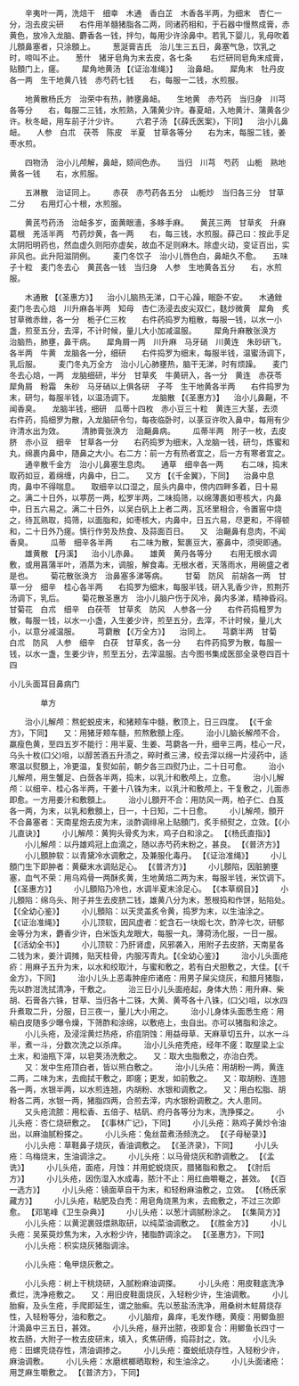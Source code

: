 <!-- { "loadSidebar": true } -->
　　辛夷叶一两，洗焙干　细幸　木通　香白芷　木香各半两，为细末　杏仁一分，泡去皮尖研　　右件用羊髓猪脂各二两，同诸药相和，于石器中慢熬成膏，赤黄色，放冷入龙脑、麝香各一钱，拌匀，每用少许涂鼻中。若乳下婴儿，乳母吹着儿顖鼻塞者，只涂顖上。
　　葱涎膏吉氏　治儿生三五日，鼻塞气急，饮乳之时，啼叫不止。　　葱什　猪牙皂角为末去皮，各七条
　　右烂研同皂角末成膏，贴顖门上，瘥。
　　犀角地黄汤 【《证治准绳》】 　治鼻衄。　　犀角末　牡丹皮各一两　生干地黄八钱　赤芍药七钱　　右，每服一二钱，水煎服。

　　地黄散杨氏方　治荣中有热，肺壅鼻衄。　　生地黄　赤芍药　当归身　川芎各等分　　右，每服二三钱，水煎熟，入蒲黄少许。春夏衄，入地黄汁、蒲黄各少许。秋冬衄，用车前子汁少许。
　　六君子汤 【《薛氏医案》，下同】 　治小儿鼻衄。　　人参　白朮　茯苓　陈皮　半夏　甘草各等分　　右为末，每服二钱，姜枣水煎。

　　四物汤　治小儿颅解，鼻衄，颏间色赤。　　当归　川芎　芍药　山栀　熟地黄各一钱　　右，水煎服。

　　五淋散　治证同上。
　　赤茯　赤芍药各五分　山栀炒　当归各三分　甘草二分　　右用灯心十根，水煎服。

　　黄芪芍药汤　治衄多岁，面黄眼濇，多眵手麻。　　黄芪三两　甘草炙　升麻　葛根　羌活半两　芍药炒黄，各一两　　右，每三钱，水煎服。薛己曰：按此手足太阴阳明药也，然血虚久则阳亦虚矣，故血不足则麻木。除虚火动，变证百出，实非风也。此升阳滋阴例。
　　麦门冬饮子　治小儿唇色白，鼻衄久不愈。　　五味子十粒　麦门冬去心　黄芪各一钱　当归身　人参　生地黄各五分　　右，水煎服。

　　木通散 【《圣惠方》】 　治小儿脑热无涕，口干心躁，眠卧不安。　　木通銼　麦门冬去心焙　川升麻各半两　知母　杏仁汤浸去皮尖双仁，麸炒微黄　犀角　炙甘草微赤銼，各一分　栀子仁三枚　　右件药捣罗为粗散，每服一钱，以水一小盏，煎至五分，去滓，不计时候，量儿大小加减温服。
　　犀角升麻散张涣方　治脑热，肺壅，鼻干病。　　犀角屑一两　川升麻　马牙硝　川黄连　朱砂研飞，各半两　牛黄　龙脑各一分，细研　　右件捣罗为细末，每服半钱，温蜜汤调下，乳后服。
　　麦门冬丸万全方　治小儿心肺壅热，脑干无涕，时有烦躁。　　麦门冬去心焙，一两　龙脑细研，半分　甘草炙　牛黄研入，各一分　黄连　赤茯苓　犀角屑　粉霜　朱砂　马牙硝以上俱各研　子芩　生干地黄各半两　　右件捣罗为末，研匀，每服半钱，以温汤调下。
　　龙脑散 【《圣惠方》】 　治小儿鼻齆，不闻香臭。　　龙脑半钱，细研　瓜蒂十四枚　赤小豆三十粒　黄连三大茎，去须　　右件药，捣细罗为散，入龙脑研令匀，每夜临卧时，以菉豆许吹入鼻中，每用有少许清水出为效。
　　清肺膏张涣方　治齆鼻病。
　　瓜蒂半两　附子一枚，去皮脐　赤小豆　细辛　甘草各一分　　右药捣罗为细末，入龙脑一钱，研匀，炼蜜和丸，绵裹内鼻中，随鼻之大小。右二方：前一方有热者宜之，后一方有寒者宜之。
　　通辛散千金方　治小儿鼻塞生息肉。　　通草　细辛各一两
　　右二味，捣末取药如豆，着绵缠，内鼻中，日二。　　又方 【《千金翼》，下同】 　治鼻中息肉，鼻中不得喘息。　　取细辛以口湿之，屈头内鼻中，傍内四畔多着，日十易之。满二十日外，以葶苈一两，松罗半两，二味捣筛，以绵薄裹如枣核大，内鼻中，日五六易之。满二十日外，以吴白矾上上者二两，瓦坯里相合，令置窑中烧之，待瓦熟取，捣筛，以面脂和，如枣核大，内鼻中，日五六易，尽更和，不得顿和，二十日外乃瘥。慎行作劳及热食、及蒜面百日。　　又　治齆鼻有息肉，不闻香臭。
　　瓜蒂　细辛各半两
　　右二味为散，絮裹豆大，塞鼻中，须臾即通。
　　雄黄散 【丹溪】 　治小儿赤鼻。　　雄黄　黄丹各等分
　　右用无根水调敷，或用菖蒲半叶，酒蒸为末，调服，解食毒。无根水者，天落雨水，用碗盛之者是也。
　　菊花散张涣方　治鼻塞多涕等病。
　　甘菊　防风　前胡各一两　甘草一分　细辛　桂心各半两　　右捣罗为细末，每服半钱，研入乳香少许，煎荆芥汤调下，乳后。
　　菊花散圣惠方　治小儿脑户伤于风冷，鼻内多涕，精神昏闷。　　甘菊花　白朮　细辛　白茯苓　甘草炙　防风　人参各一分　　右件药捣粗罗为散，每服一钱，以水一小盏，入生姜少许，煎至五分，去滓，不计时候，量儿大小，以意分减温服。
　　芎藭散 【《万全方》】 　治同上。　　芎藭半两　甘菊　白朮　防风　人参　细辛　白茯　甘草炙，各一分　　右件药捣罗为散，每服一钱，以水一盏，生姜少许，煎至五分，去滓温服。古今图书集成医部全录卷四百十四

小儿头面耳目鼻病门

　　　　单方

　　治小儿解颅：熬蛇蜕皮末，和猪颊车中髓，敷顶上，日三四度。 【《千金方》，下同】　　又：用猪牙颊车髓，煎熬敷顖上痊。
　　治小儿脑长解颅不合，羸瘦色黄，至四五岁不能行：用半夏、生姜、芎藭各一升，细辛三两，桂心一尺，乌头十枚(口父)咀，以醇苦酒五升渍之，晬时煮三沸，绞去滓以绵一片浸药中，适寒温以熨顖上，冷更温，复熨如前，朝夕各三四熨乃止，二十日可愈。
　　治小儿解颅，用生蟹足、白蔹各半两，捣末，以乳汁和敷颅上，立愈。
　　治小儿解颅：以细辛、桂心各半两，干姜十八铢为末，以乳汁和敷颅上，干复敷之，儿面赤即愈。一方用姜汁和敷顖上。
　　治小儿顖开不合：用防风一两，柏子仁、白芨各一两，为末，以乳和敷顖上，日一，十日知，二十日愈。
　　小儿解颅，顖开不合鼻塞者：天南星炮去皮为末，淡酢调绯帛上贴顖门，炙手频熨之，立效。【《小儿直诀》】
　　小儿解颅：黄狗头骨炙为末，鸡子白和涂之。 【《杨氏直指》】
　　小儿解颅：以丹雄鸡冠上血滴之，随以赤芍药末粉之，甚良。 【《普济方》】
　　小儿顖肿软：以青黛冷水调敷之，及兼服化毒丹。 【《证治准绳》】
　　小儿顖门生下即肿者：黄蘗末水调贴足心。 【《普济方》】
　　小儿顖陷，因脏腑壅塞，血气不荣：用乌鸡骨一两酥炙黄，生地黄焙二两为末，每服半钱，米饮调下。【《圣惠方》】
　　小儿顖陷乃冷也，水调半夏末涂足心。 【《本草纲目》】
　　小儿顖陷：绵乌头、附子并生去皮脐二钱，雄黄八分为末，葱根捣和作饼，贴陷处。 【《全幼心鉴》】
　　小儿顖陷：以天灵盖炙令黄，捣罗为末，以生油涂之。 【《证治准绳》】
　　小儿顶软，因风虚者：蛇含石一块煅七次，酢淬七次，研郁金等分为末，麝香少许，白米饭丸龙眼大，每服一丸，薄荷汤化服，一日一服。【《活幼全书》】
　　小儿顶软：乃肝肾虚，风邪袭入，用附子去皮脐，天南星各二钱为末，姜汁调摊，贴天柱骨，内服泻青丸。【《全幼心鉴》】
　　治小儿头面疮疥：用麻子五升为末，以水和绞取汁，与蜜和敷之，若有白犬胆敷之，大佳。【《千金方》，下同】
　　治小儿头上恶毒肿痤疖诸疮：用男子屎尖烧灰，和腊月猪脂，先以酢泔洗拭清净，干敷之。
　　治三日小儿头面疮起，身体大热：用升麻、柴胡、石膏各六铢，甘草、当归各十二铢，大黄、黄芩各十八铢，(口父)咀，以水四升煮取二升，分服，日三夜一，量儿大小用之。
　　治小儿身体头面悉生疮：用榆白皮随多少曝令燥，下筛酢和涂绵，以敷疮上，虫自出。亦可以猪脂和涂之。
　　小儿头疮，及浸淫黄烂热疮，疥疽阴蚀：用益母草、天麻草切五升，以水一斗半，煮一斗，分数次洗之以杀痒。
　　治小儿头疮秃疮，经年不瘥：取屋梁上尘土末，和油瓶下滓，以皂荚汤洗敷之。　　又：取大虫脂敷之，亦治白秃。
　　又：发中生疮顶白者，皆以熊白敷之。
　　治小儿头疮：用胡粉一两，黄连二两，二味为末，去痂拭干敷之，即瘥；更发，如前敷之。　　又：取胡粉、连翘各一两，水银半两，以水煎连翘，内胡粉、水银和调敷之。　　又：用白松脂、胡粉各二两，水银一两，猪脂四两，合煎去滓，内水银粉调敷之。大人患同。
　　又头疮流脓：用松香、五倍子、枯矾、府丹各等分为末，洗挣搽之。
　　小儿头疮：杏仁烧研敷之。 【《事林广记》，下同】
　　小儿头疮：熟鸡子黄炒令油出，以麻油腻粉搽之。
　　小儿头疮：兔丝苗煮汤频洗之。 【《子母秘录》】
　　小儿头疮：草鞋鼻子烧灰，香油调敷之。 【《圣济录》，下同】
　　小儿头疮：乌梅烧末，生油调涂之。
　　小儿头疮：以马骨烧灰和酢调敷之。 【《孟诜》】
　　小儿头疮，面疮，月蚀：并用蛇蜕烧灰，腊猪脂和敷之。 【《肘后方》】
　　小儿头疮，因伤湿入水成毒，脓汁不止：用红曲嚼罨之，甚效。 【《百一选方》】
　　小儿头疮：镜面草自干为末，和轻粉麻油敷之，立效。 【《杨氏家藏方》】
　　小儿头疮，粘肥及白秃：用皂角烧黑为末，去痂敷之，不过三次即愈。 【邓笔峰《卫生杂典》】
　　小儿头疮：以葱汁调腻粉涂之。 【《集简方》】
　　小儿头疮：以黄泥裹豉煨熟取研，以纯菜油调敷之。 【《胜金方》】
　　小儿头疮：吴茱萸炒焦为末，入水粉少许，猪脂酢调涂之。 【《圣惠方》，下同】
　　小儿头疮：枳实烧灰猪脂调涂。

　　小儿头疮：龟甲烧灰敷之。

　　小儿头疮：树上干桃烧研，入腻粉麻油调搽。
　　小儿头疮：用皮鞋底洗净煮烂，洗净疮敷之。　　又：用旧皮鞋面烧灰，入轻粉少许，生油调敷。
　　小儿胎癣，及头生疮，手爬即延生，谓之胎癣。先以葱盐汤洗净，用桑树木蛀屑烧存性，入轻粉等分，油和敷之。
　　小儿脑疳，鼻痒，毛发作穗，黄瘦：用鲫鱼胆汁滴鼻中三五日，甚效。
　　小儿头疮，昼开出脓，夜即复合：用鲫鱼长四寸一枚去肠，大附子一枚去皮研末，填入，炙焦研傅，捣蒜封之，效。
　　小儿头疮：田螺壳烧存性，清油调掺之。
　　小儿头疮：蚕蜕纸烧存性，入轻粉少许，麻油调敷。
　　小儿头疮：水磨槟榔晒取粉，和生油涂之。
　　小儿头面诸疮：用芝麻生嚼敷之。 【《普济方》，下同】
